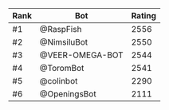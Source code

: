 Rank|Bot|Rating
---|---|---
#1|@RaspFish|2556
#2|@NimsiluBot|2550
#3|@VEER-OMEGA-BOT|2544
#4|@ToromBot|2541
#5|@colinbot|2290
#6|@OpeningsBot|2111
